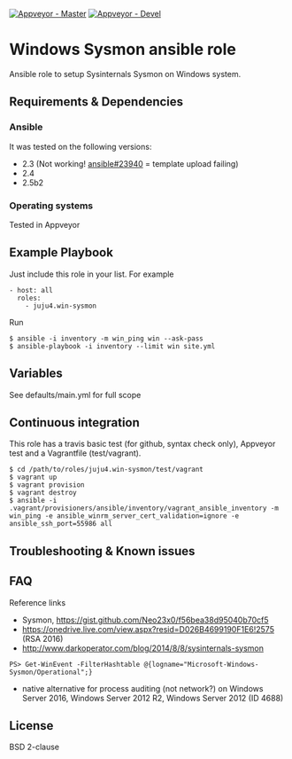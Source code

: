 [![Appveyor - Master](https://ci.appveyor.com/api/projects/status/t0mqe5h33m0d0fbl/branch/master?svg=true)](https://ci.appveyor.com/project/juju4/ansible-win-sysmon/branch/master)
[![Appveyor - Devel](https://ci.appveyor.com/api/projects/status/t0mqe5h33m0d0fbl/branch/devel?svg=true)](https://ci.appveyor.com/project/juju4/ansible-win-sysmon/branch/devel)

# Windows Sysmon ansible role

Ansible role to setup Sysinternals Sysmon on Windows system.

## Requirements & Dependencies

### Ansible
It was tested on the following versions:
 * 2.3 (Not working! [ansible#23940](https://github.com/ansible/ansible/issues/23940) = template upload failing)
 * 2.4
 * 2.5b2

### Operating systems

Tested in Appveyor

## Example Playbook

Just include this role in your list.
For example

```
- host: all
  roles:
    - juju4.win-sysmon
```

Run
```
$ ansible -i inventory -m win_ping win --ask-pass
$ ansible-playbook -i inventory --limit win site.yml
```

## Variables

See defaults/main.yml for full scope

## Continuous integration

This role has a travis basic test (for github, syntax check only), Appveyor test and a Vagrantfile (test/vagrant).

```
$ cd /path/to/roles/juju4.win-sysmon/test/vagrant
$ vagrant up
$ vagrant provision
$ vagrant destroy
$ ansible -i .vagrant/provisioners/ansible/inventory/vagrant_ansible_inventory -m win_ping -e ansible_winrm_server_cert_validation=ignore -e ansible_ssh_port=55986 all
```

## Troubleshooting & Known issues

## FAQ

Reference links
* Sysmon, https://gist.github.com/Neo23x0/f56bea38d95040b70cf5
*  https://onedrive.live.com/view.aspx?resid=D026B4699190F1E6!2575 (RSA 2016)
* http://www.darkoperator.com/blog/2014/8/8/sysinternals-sysmon
```
PS> Get-WinEvent -FilterHashtable @{logname="Microsoft-Windows-Sysmon/Operational";}
```
* native alternative for process auditing (not network?) on Windows Server 2016, Windows Server 2012 R2, Windows Server 2012 (ID 4688)

## License

BSD 2-clause
